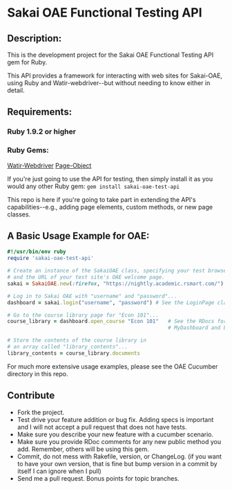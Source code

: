 # Sakai OAE Functional Testing API

## Description:

This is the development project for the Sakai OAE Functional Testing API gem for Ruby.

This API provides a framework for interacting with web sites for Sakai-OAE, using
Ruby and Watir-webdriver--but without needing to know either in detail.

## Requirements:

### Ruby 1.9.2 or higher

### Ruby Gems:
[Watir-Webdriver](http://www.watirwebdriver.com)
[Page-Object](https://github.com/cheezy/page-object)

If you're just going to use the API for testing, then simply install it as you would any other Ruby gem: `gem install sakai-oae-test-api`

This repo is here if you're going to take part in extending the API's capabilities--e.g., adding page elements, custom methods, or new page classes.

## A Basic Usage Example for OAE:

````ruby
#!/usr/bin/env ruby
require 'sakai-oae-test-api'

# Create an instance of the SakaiOAE class, specifying your test browser
# and the URL of your test site's OAE welcome page.
sakai = SakaiOAE.new(:firefox, "https://nightly.academic.rsmart.com/")

# Log in to Sakai OAE with "username" and "password"...
dashboard = sakai.login("username", "password") # See the LoginPage class and the HeaderFooterBar module in the RDocs.

# Go to the course library page for "Econ 101"...
course_library = dashboard.open_course "Econ 101"   # See the RDocs for info on the
                                                    # MyDashboard and Library classes.

# Store the contents of the course library in
# an array called "library_contents"...
library_contents = course_library.documents
````

For much more extensive usage examples, please see the OAE Cucumber directory in this repo.

## Contribute

* Fork the project.
* Test drive your feature addition or bug fix. Adding specs is important and I will not accept a pull request that does not have tests.
* Make sure you describe your new feature with a cucumber scenario.
* Make sure you provide RDoc comments for any new public method you add. Remember, others will be using this gem.
* Commit, do not mess with Rakefile, version, or ChangeLog.
  (if you want to have your own version, that is fine but bump version in a commit by itself I can ignore when I pull)
* Send me a pull request. Bonus points for topic branches.

